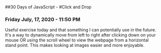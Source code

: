 ##30 Days of JavaScript - 
#Click and Drop

### Friday July, 17, 2020 - 11:50 PM

Useful exercise today and that something I can potentially use in the future. It's a way to dynamically move from left to right after clicking down on your mouse OR using the scroll wheel to view the webpage from a horizontal stand point. This makes looking at images easier and more enjoyable. 